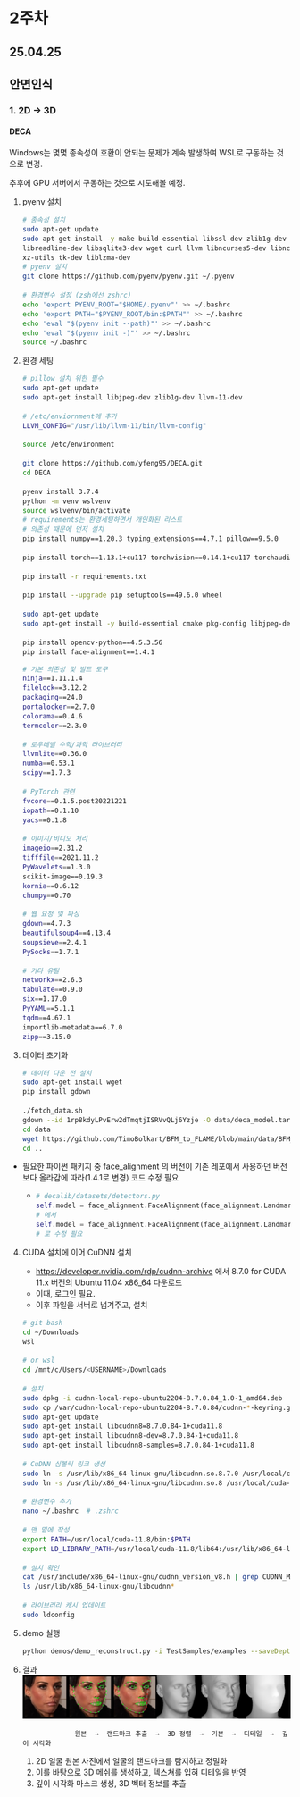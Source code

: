 # 2주차

## 25.04.25



## 안면인식

### 1. 2D -> 3D

#### DECA 

Windows는 몇몇 종속성이 호환이 안되는 문제가 계속 발생하여 WSL로 구동하는 것으로 변경.

추후에 GPU 서버에서 구동하는 것으로 시도해볼 예정.



1. pyenv 설치
   ```bash
   # 종속성 설치
   sudo apt-get update
   sudo apt-get install -y make build-essential libssl-dev zlib1g-dev libbz2-dev \
   libreadline-dev libsqlite3-dev wget curl llvm libncurses5-dev libncursesw5-dev \
   xz-utils tk-dev liblzma-dev
   # pyenv 설치
   git clone https://github.com/pyenv/pyenv.git ~/.pyenv
   
   # 환경변수 설정 (zsh에선 zshrc)
   echo 'export PYENV_ROOT="$HOME/.pyenv"' >> ~/.bashrc
   echo 'export PATH="$PYENV_ROOT/bin:$PATH"' >> ~/.bashrc
   echo 'eval "$(pyenv init --path)"' >> ~/.bashrc
   echo 'eval "$(pyenv init -)"' >> ~/.bashrc
   source ~/.bashrc
   ```

2. 환경 세팅
   ```bash
   # pillow 설치 위한 필수
   sudo apt-get update
   sudo apt-get install libjpeg-dev zlib1g-dev llvm-11-dev
   
   # /etc/enviornment에 추가
   LLVM_CONFIG="/usr/lib/llvm-11/bin/llvm-config"
   
   source /etc/environment
   
   git clone https://github.com/yfeng95/DECA.git
   cd DECA
   
   pyenv install 3.7.4
   python -m venv wslvenv
   source wslvenv/bin/activate
   # requirements는 환경세팅하면서 개인화된 리스트
   # 의존성 때문에 먼저 설치
   pip install numpy==1.20.3 typing_extensions==4.7.1 pillow==9.5.0
   
   pip install torch==1.13.1+cu117 torchvision==0.14.1+cu117 torchaudio==0.13.1 --extra-index-url https://download.pytorch.org/whl/cu117
   
   pip install -r requirements.txt
   
   pip install --upgrade pip setuptools==49.6.0 wheel
   
   sudo apt-get update
   sudo apt-get install -y build-essential cmake pkg-config libjpeg-dev libpng-dev libtiff-dev libavcodec-dev libavformat-dev libswscale-dev libv4l-dev libxvidcore-dev libx264-dev libgtk-3-dev libatlas-base-dev gfortran python3-dev
   
   pip install opencv-python==4.5.3.56
   pip install face-alignment==1.4.1
   ```

   ```bash
   # 기본 의존성 및 빌드 도구
   ninja==1.11.1.4
   filelock==3.12.2
   packaging==24.0
   portalocker==2.7.0
   colorama==0.4.6
   termcolor==2.3.0
   
   # 로우레벨 수학/과학 라이브러리
   llvmlite==0.36.0
   numba==0.53.1
   scipy==1.7.3
   
   # PyTorch 관련
   fvcore==0.1.5.post20221221
   iopath==0.1.10
   yacs==0.1.8
   
   # 이미지/비디오 처리
   imageio==2.31.2
   tifffile==2021.11.2
   PyWavelets==1.3.0
   scikit-image==0.19.3
   kornia==0.6.12
   chumpy==0.70
   
   # 웹 요청 및 파싱
   gdown==4.7.3
   beautifulsoup4==4.13.4
   soupsieve==2.4.1
   PySocks==1.7.1
   
   # 기타 유틸
   networkx==2.6.3
   tabulate==0.9.0
   six==1.17.0
   PyYAML==5.1.1
   tqdm==4.67.1
   importlib-metadata==6.7.0
   zipp==3.15.0
   
   ```

3. 데이터 초기화
   ```bash
   # 데이터 다운 전 설치
   sudo apt-get install wget
   pip install gdown
   
   ./fetch_data.sh
   gdown --id 1rp8kdyLPvErw2dTmqtjISRVvQLj6Yzje -O data/deca_model.tar
   cd data
   wget https://github.com/TimoBolkart/BFM_to_FLAME/blob/main/data/BFM_to_FLAME_corr.npz
   cd ..
   ```

   

- 필요한 파이썬 패키지 중 face_alignment 의 버전이 기존 레포에서 사용하던 버전보다 올라감에 따라(1.4.1로 변경) 코드 수정 필요

  - ```python
    # decalib/datasets/detectors.py
    self.model = face_alignment.FaceAlignment(face_alignment.LandmarksType._2D, flip_input=False)
    # 에서
    self.model = face_alignment.FaceAlignment(face_alignment.LandmarksType.TWO_D, flip_input=False)
    # 로 수정 필요
    ```



4. CUDA 설치에 이어 CuDNN 설치

   - https://developer.nvidia.com/rdp/cudnn-archive 에서 8.7.0 for CUDA 11.x 버전의 Ubuntu 11.04 x86_64 다운로드
   - 이때, 로그인 필요.
   - 이후 파일을 서버로 넘겨주고, 설치

   ```bash
   # git bash
   cd ~/Downloads
   wsl
   
   # or wsl
   cd /mnt/c/Users/<USERNAME>/Downloads
   
   # 설치
   sudo dpkg -i cudnn-local-repo-ubuntu2204-8.7.0.84_1.0-1_amd64.deb
   sudo cp /var/cudnn-local-repo-ubuntu2204-8.7.0.84/cudnn-*-keyring.gpg /usr/share/keyrings/
   sudo apt-get update
   sudo apt-get install libcudnn8=8.7.0.84-1+cuda11.8
   sudo apt-get install libcudnn8-dev=8.7.0.84-1+cuda11.8
   sudo apt-get install libcudnn8-samples=8.7.0.84-1+cuda11.8
   
   # CuDNN 심볼릭 링크 생성
   sudo ln -s /usr/lib/x86_64-linux-gnu/libcudnn.so.8.7.0 /usr/local/cuda-11.8/lib64/libcudnn.so.8
   sudo ln -s /usr/lib/x86_64-linux-gnu/libcudnn.so.8 /usr/local/cuda-11.8/lib64/libcudnn.so
   
   # 환경변수 추가
   nano ~/.bashrc  # .zshrc
   
   # 맨 밑에 작성
   export PATH=/usr/local/cuda-11.8/bin:$PATH
   export LD_LIBRARY_PATH=/usr/local/cuda-11.8/lib64:/usr/lib/x86_64-linux-gnu:$LD_LIBRARY_PATH
   
   # 설치 확인 
   cat /usr/include/x86_64-linux-gnu/cudnn_version_v8.h | grep CUDNN_MAJOR -A 2
   ls /usr/lib/x86_64-linux-gnu/libcudnn*
   
   # 라이브러리 캐시 업데이트
   sudo ldconfig
   ```

   

5. demo 실행

   ```bash
   python demos/demo_reconstruct.py -i TestSamples/examples --saveDepth True --saveObj True
   ```

   

6. 결과
   ![id04657-PPHljWCZ53c-000565_inputs_inputs_vis](./assets/id04657-PPHljWCZ53c-000565_inputs_inputs_vis.jpg)

 					원본  →  랜드마크 추출  →  3D 정렬  →  기본  →  디테일  →  깊이 시각화
 	
 	1. 2D 얼굴 원본 사진에서 얼굴의 랜드마크를 탐지하고 정밀화
 	2. 이를 바탕으로 3D 메쉬를 생성하고, 텍스쳐를 입혀 디테일을 반영
 	3. 깊이 시각화 마스크 생성, 3D 벡터 정보를 추출

